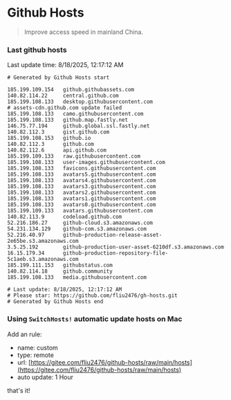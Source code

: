 # Github Hosts

> Improve access speed in mainland China.

### Last github hosts

Last update time: 8/18/2025, 12:17:12 AM

```base
# Generated by Github Hosts start 

185.199.109.154   github.githubassets.com
140.82.114.22     central.github.com
185.199.108.133   desktop.githubusercontent.com
# assets-cdn.github.com update failed
185.199.108.133   camo.githubusercontent.com
185.199.108.133   github.map.fastly.net
146.75.77.194     github.global.ssl.fastly.net
140.82.112.3      gist.github.com
185.199.108.153   github.io
140.82.112.3      github.com
140.82.112.6      api.github.com
185.199.109.133   raw.githubusercontent.com
185.199.108.133   user-images.githubusercontent.com
185.199.108.133   favicons.githubusercontent.com
185.199.108.133   avatars5.githubusercontent.com
185.199.108.133   avatars4.githubusercontent.com
185.199.108.133   avatars3.githubusercontent.com
185.199.108.133   avatars2.githubusercontent.com
185.199.108.133   avatars1.githubusercontent.com
185.199.108.133   avatars0.githubusercontent.com
185.199.109.133   avatars.githubusercontent.com
140.82.113.9      codeload.github.com
52.216.186.27     github-cloud.s3.amazonaws.com
54.231.134.129    github-com.s3.amazonaws.com
52.216.40.97      github-production-release-asset-2e65be.s3.amazonaws.com
3.5.25.192        github-production-user-asset-6210df.s3.amazonaws.com
16.15.179.34      github-production-repository-file-5c1aeb.s3.amazonaws.com
185.199.111.153   githubstatus.com
140.82.114.18     github.community
185.199.108.133   media.githubusercontent.com

# Last update: 8/18/2025, 12:17:12 AM
# Please star: https://github.com/fliu2476/gh-hosts.git
# Generated by Github Hosts end
```

### Using `SwitchHosts!` automatic update hosts on Mac
Add an rule:
- name: custom
- type: remote
- url: [https://gitee.com/fliu2476/github-hosts/raw/main/hosts](https://gitee.com/fliu2476/github-hosts/raw/main/hosts)
- auto update: 1 Hour

that's it!

